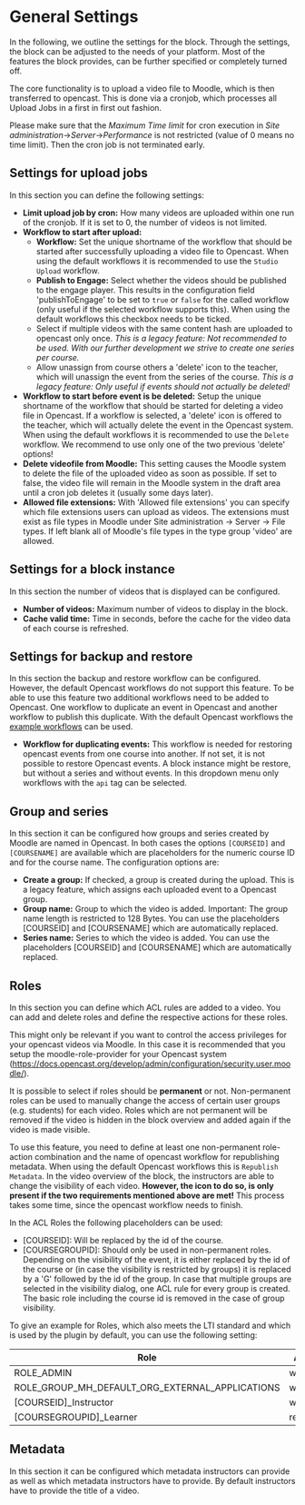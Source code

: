 # General Settings

In the following, we outline the settings for the block.
Through the settings, the block can be adjusted to the needs of your platform.
Most of the features the block provides, can be further specified or completely turned off.

The core functionality is to upload a video file to Moodle, which is then transferred to opencast.
This is done via a cronjob, which processes all Upload Jobs in a first in first out fashion.

Please make sure that the *Maximum Time limit* for cron execution in *Site administration*->*Server*->*Performance* is not restricted (value of 0 means no time limit).
Then the cron job is not terminated early.

## Settings for upload jobs

In this section you can define the following settings:

* **Limit upload job by cron:** How many videos are uploaded within one run of the cronjob. If it is set to 0, the number of videos is not limited.
* **Workflow to start after upload:**
    + **Workflow:** Set the unique shortname of the workflow that should be started after successfully uploading a video file to Opencast. When using the default workflows it is recommended to use the `Studio Upload` workflow.
    + **Publish to Engage:**  Select whether the videos should be published to the engage player. This results in the configuration field 'publishToEngage' to be set to `true` or `false` for the called workflow (only useful if the selected workflow supports this). When using the default workflows this checkbox needs to be ticked.
    + Select if multiple videos with the same content hash are uploaded to opencast only once. *This is a legacy feature: Not recommended to be used. With our further development we strive to create one series per course.*
    + Allow unassign from course others a 'delete' icon to the teacher, which will unassign the event from the series of the course. *This is a legacy feature: Only useful if events should not actually be deleted!*
* **Workflow to start before event is be deleted:** Setup the unique shortname of the workflow that should be started for deleting a video file in Opencast. If a workflow is selected, a 'delete' icon is offered to the teacher, which will actually delete the event in the Opencast system. When using the default workflows it is recommended to use the `Delete` workflow. We recommend to use only one of the two previous 'delete' options!
* **Delete videofile from Moodle:** This setting causes the Moodle system to delete the file of the uploaded video as soon as possible. If set to false, the video file will remain in the Moodle system in the draft area until a cron job deletes it (usually some days later).
* **Allowed file extensions:** With 'Allowed file extensions' you can specify which file extensions users can upload as videos. The extensions must exist as file types in Moodle under Site administration -> Server -> File types. If left blank all of Moodle's file types in the type group 'video' are allowed.

## Settings for a block instance

In this section the number of videos that is displayed can be configured.

* **Number of videos:** Maximum number of videos to display in the block.
* **Cache valid time:** Time in seconds, before the cache for the video data of each course is refreshed.

## Settings for backup and restore

In this section the backup and restore workflow can be configured. However, the default Opencast workflows do not support this feature. To be able to use this feature two additional workflows need to be added to Opencast. One workflow to duplicate an event in Opencast and another workflow to publish this duplicate. With the default Opencast workflows the [example workflows](backup_restore_workflows.md) can be used.

* **Workflow for duplicating events:** This workflow is needed for restoring opencast events from one course into another. If not set, it is not possible to restore Opencast events. A block instance might be restore, but without a series and without events. In this dropdown menu only workflows with the `api` tag can be selected.

## Group and series

In this section it can be configured how groups and series created by Moodle are named in Opencast. In both cases the options `[COURSEID]` and `[COURSENAME]` are available which are placeholders for the numeric course ID and for the course name. The configuration options are:

* **Create a group:** If checked, a group is created during the upload. This is a legacy feature, which assigns each uploaded event to a Opencast group.
* **Group name:** Group to which the video is added. Important: The group name length is restricted to 128 Bytes. You can use the placeholders [COURSEID] and [COURSENAME] which are automatically replaced.
* **Series name:** Series to which the video is added. You can use the placeholders [COURSEID] and [COURSENAME] which are automatically replaced.

## Roles

In this section you can define which ACL rules are added to a video. You can add and delete roles and define the respective actions for these roles.

This might only be relevant if you want to control the access privileges for your opencast videos via Moodle. In this case it is recommended that you setup the moodle-role-provider for your Opencast system (https://docs.opencast.org/develop/admin/configuration/security.user.moodle/).

It is possible to select if roles should be **permanent** or not. Non-permanent roles can be used to manually change the access of certain user groups (e.g. students) for each video.
Roles which are not permanent will be removed if the video is hidden in the block overview and added again if the video is made visible.

To use this feature, you need to define at least one non-permanent role-action combination and the name of opencast workflow for republishing metadata. When using the default Opencast workflows this is `Republish Metadata`. In the video overview of the block, the instructors are able to change the visibility of each video. **However, the icon to do so, is only present if the two requirements mentioned above are met!** This process takes some time, since the opencast workflow needs to finish.

In the ACL Roles the following placeholders can be used:
 * [COURSEID]: Will be replaced by the id of the course.
 * [COURSEGROUPID]: Should only be used in non-permanent roles.
 Depending on the visibility of the event, it is either replaced by the id of the course or
 (in case the visibility is restricted by groups) it is replaced by a 'G' followed by the id of the group.
 In case that multiple groups are selected in the visibility dialog, one ACL rule for every group is created.
 The basic role including the course id is removed in the case of group visibility.

To give an example for Roles, which also meets the LTI standard and which is used by the plugin by default, you can use the following setting:

| Role                                            | Actions    | Permanent |
| ------------------------------------------------|------------|-----------|
| ROLE_ADMIN                                      | write,read | Yes       |
| ROLE_GROUP_MH_DEFAULT_ORG_EXTERNAL_APPLICATIONS | write,read | Yes       |
| [COURSEID]_Instructor                           | write,read | Yes       |
| [COURSEGROUPID]_Learner                         | read       | No        |

## Metadata

In this section it can be configured which metadata instructors can provide as well as which metadata instructors have to provide. By default instructors have to provide the title of a video.
